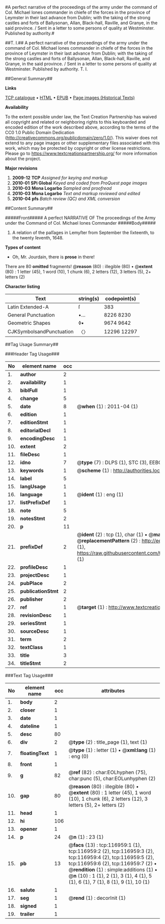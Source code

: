 #A perfect narrative of the proceedings of the army under the command of Col. Michael Iones commander in chiefe of the forces in the province of Leymster in their last advance from Dublin; with the taking of the strong castles and forts of Ballysonan, Allan, Black-hall, Raville, and Granye, in the said province. / Sent in a letter to some persons of quality at Westminster. Published by authority.#

##T. I.##
A perfect narrative of the proceedings of the army under the command of Col. Michael Iones commander in chiefe of the forces in the province of Leymster in their last advance from Dublin; with the taking of the strong castles and forts of Ballysonan, Allan, Black-hall, Raville, and Granye, in the said province. / Sent in a letter to some persons of quality at Westminster. Published by authority.
T. I.

##General Summary##

**Links**

[TCP catalogue](http://www.ota.ox.ac.uk/tcp/)  • 
[HTML](http://tei.it.ox.ac.uk/tcp/Texts-HTML/free/A87/A87246.html)  • 
[EPUB](http://tei.it.ox.ac.uk/tcp/Texts-EPUB/free/A87/A87246.epub) • 
[Page images (Historical Texts)](https://historicaltexts.jisc.ac.uk/eebo-99864727e)

**Availability**

To the extent possible under law, the Text Creation Partnership has waived all copyright and related or neighboring rights to this keyboarded and encoded edition of the work described above, according to the terms of the CC0 1.0 Public Domain Dedication (http://creativecommons.org/publicdomain/zero/1.0/). This waiver does not extend to any page images or other supplementary files associated with this work, which may be protected by copyright or other license restrictions. Please go to https://www.textcreationpartnership.org/ for more information about the project.

**Major revisions**

1. __2009-12__ __TCP__ *Assigned for keying and markup*
1. __2010-01__ __SPi Global__ *Keyed and coded from ProQuest page images*
1. __2010-03__ __Mona Logarbo__ *Sampled and proofread*
1. __2010-03__ __Mona Logarbo__ *Text and markup reviewed and edited*
1. __2010-04__ __pfs__ *Batch review (QC) and XML conversion*

##Content Summary##

#####Front#####
A perfect NARRATIVE OF The proceedings of the Army under the Command of Col. Michael Iones Commander
#####Body#####

1. A relation of the paſſages in Lemyſter from September the ſixteenth, to the twenty ſeventh, 1648.

**Types of content**

  * Oh, Mr. Jourdain, there is **prose** in there!

There are 80 **omitted** fragments! 
 @__reason__ (80) : illegible (80)  •  @__extent__ (80) : 1 letter (45), 1 word (10), 1 chunk (6), 2 letters (12), 3 letters (5), 2+ letters (2)

**Character listing**


|Text|string(s)|codepoint(s)|
|---|---|---|
|Latin Extended-A|ſ|383|
|General Punctuation|•…|8226 8230|
|Geometric Shapes|◊▪|9674 9642|
|CJKSymbolsandPunctuation|〈〉|12296 12297|

##Tag Usage Summary##

###Header Tag Usage###

|No|element name|occ|attributes|
|---|---|---|---|
|1.|__author__|2||
|2.|__availability__|1||
|3.|__biblFull__|1||
|4.|__change__|5||
|5.|__date__|8| @__when__ (1) : 2011-04 (1)|
|6.|__edition__|1||
|7.|__editionStmt__|1||
|8.|__editorialDecl__|1||
|9.|__encodingDesc__|1||
|10.|__extent__|2||
|11.|__fileDesc__|1||
|12.|__idno__|7| @__type__ (7) : DLPS (1), STC (3), EEBO-CITATION (1), PROQUEST (1), VID (1)|
|13.|__keywords__|1| @__scheme__ (1) : http://authorities.loc.gov/ (1)|
|14.|__label__|5||
|15.|__langUsage__|1||
|16.|__language__|1| @__ident__ (1) : eng (1)|
|17.|__listPrefixDef__|1||
|18.|__note__|5||
|19.|__notesStmt__|2||
|20.|__p__|11||
|21.|__prefixDef__|2| @__ident__ (2) : tcp (1), char (1)  •  @__matchPattern__ (2) : ([0-9\-]+):([0-9IVX]+) (1), (.+) (1)  •  @__replacementPattern__ (2) : http://eebo.chadwyck.com/downloadtiff?vid=$1&page=$2 (1), https://raw.githubusercontent.com/textcreationpartnership/Texts/master/tcpchars.xml#$1 (1)|
|22.|__profileDesc__|1||
|23.|__projectDesc__|1||
|24.|__pubPlace__|2||
|25.|__publicationStmt__|2||
|26.|__publisher__|2||
|27.|__ref__|1| @__target__ (1) : http://www.textcreationpartnership.org/docs/. (1)|
|28.|__revisionDesc__|1||
|29.|__seriesStmt__|1||
|30.|__sourceDesc__|1||
|31.|__term__|2||
|32.|__textClass__|1||
|33.|__title__|3||
|34.|__titleStmt__|2||


###Text Tag Usage###

|No|element name|occ|attributes|
|---|---|---|---|
|1.|__body__|2||
|2.|__closer__|1||
|3.|__date__|1||
|4.|__dateline__|1||
|5.|__desc__|80||
|6.|__div__|2| @__type__ (2) : title_page (1), text (1)|
|7.|__floatingText__|1| @__type__ (1) : letter (1)  •  @__xml:lang__ (1) : eng (0)|
|8.|__front__|1||
|9.|__g__|82| @__ref__ (82) : char:EOLhyphen (75), char:punc (5), char:EOLunhyphen (2)|
|10.|__gap__|80| @__reason__ (80) : illegible (80)  •  @__extent__ (80) : 1 letter (45), 1 word (10), 1 chunk (6), 2 letters (12), 3 letters (5), 2+ letters (2)|
|11.|__head__|1||
|12.|__hi__|106||
|13.|__opener__|1||
|14.|__p__|24| @__n__ (1) : 23 (1)|
|15.|__pb__|13| @__facs__ (13) : tcp:116959:1 (1), tcp:116959:2 (2), tcp:116959:3 (2), tcp:116959:4 (2), tcp:116959:5 (2), tcp:116959:6 (2), tcp:116959:7 (2)  •  @__rendition__ (1) : simple:additions (1)  •  @__n__ (10) : 1 (1), 2 (1), 3 (1), 4 (1), 5 (1), 6 (1), 7 (1), 8 (1), 9 (1), 10 (1)|
|16.|__salute__|1||
|17.|__seg__|1| @__rend__ (1) : decorInit (1)|
|18.|__signed__|1||
|19.|__trailer__|1||
